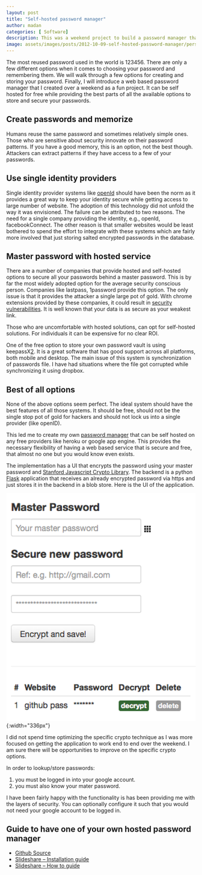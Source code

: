 ```yaml
---
layout: post
title: "Self-hosted password manager"
author: madan
categories: [ Software]
description: This was a weekend project to build a password manager that can be self hosted on google app engine.
image: assets/images/posts/2012-10-09-self-hosted-password-manager/personal-password-manager.png
---
```


The most reused password used in the world is 123456. There are only a few different options when it comes to choosing your password and remembering them. We will walk through a few options for creating and storing your password. Finally, I will introduce a web based password manager that I created over a weekend as a fun project. It can be self hosted for free while providing the best parts of all the available options to store and secure your passwords.

<!--excerpt_separator-->

## Create passwords and memorize

Humans reuse the same password and sometimes relatively simple ones. Those who are sensitive about security innovate on their password patterns. If you have a good memory, this is an option, not the best though. Attackers can extract patterns if they have access to a few of your passwords.

## Use single identity providers

Single identity provider systems like [openId][8] should have been the norm as it provides a great way to keep your identity secure while getting access to large number of website. The adoption of this technology did not unfold the way it was envisioned. The failure can be attributed to two reasons. The need for a single company providing the identity, e.g., openId, facebookConnect. The other reason is that smaller websites would be least bothered to spend the effort to integrate with these systems which are fairly more involved that just storing salted encrypted passwords in the database.


## Master password with hosted service

There are a number of companies that provide hosted and self-hosted options to secure all your passwords behind a master password. This is by far the most widely adopted option for the average security conscious person. Companies like lastpass, 1password provide this option. The only issue is that it provides the attacker a single large pot of gold. With chrome extensions provided by these companies, it could result in [security vulnerabilities][9]. It is well known that your data is as secure as your weakest link.

Those who are uncomfortable with hosted solutions, can opt for self-hosted solutions. For individuals it can be expensive for no clear ROI.

One of the free option to store your own password vault is using keepassX[2]. It is a great software that has good support across all platforms, both mobile and desktop. The main issue of this system is synchronization of passwords file. I have had situations where the file got corrupted while synchronizing it using dropbox.

## Best of all options

None of the above options seem perfect. The ideal system should have the best features of all those systems. It should be free, should not be the single stop pot of gold for hackers and should not lock us into a single provider (like openID).

This led me to create my own [password manager][1] that can be self hosted on any free providers like heroku or google app engine. This provides the necessary flexibility of having a web based service that is secure and free, that almost no one but you would know even exists.

The implementation has a UI that encrypts the password using your master password and [Stanford Javascript Crypto Library][7]. The backend is a python [Flask][4] application that receives an already encrypted password via https and just stores it in the backend in a blob store. Here is the UI of the application.

![self hosted password manager](/assets/images/posts/2012-10-09-self-hosted-password-manager/password-manager.png){:width="336px"}

I did not spend time optimizing the specific crypto technique as I was more focused on getting the application to work end to end over the weekend. I am sure there will be opportunities to improve on the specific crypto options.

In order to lookup/store passwords:
1. you must be logged in into your google account.
2. you must also know your mater password.

I have been fairly happy with the functionality is has been providing me with the layers of security. You can optionally configure it such that you would not need your google account to be logged in.

## Guide to have one of your own hosted password manager
- [Github Source][1]
- [Slideshare – Installation guide][5]
- [Slideshare – How to guide][6]

[1]: https://github.com/HackingHabits/PersonalPasswordManager
[2]: http://www.keepassx.org/
[3]: https://lastpass.com/
[4]: http://flask.pocoo.org/
[5]: http://www.slideshare.net/hackinghabits/personal-passwordmanager-installation-14646084
[6]: http://www.slideshare.net/hackinghabits/password-manager-howtoguide
[7]: https://bitwiseshiftleft.github.io/sjcl/
[8]: http://openid.net/what-is-openid/
[9]: https://blog.lastpass.com/2017/03/security-update-for-the-lastpass-extension.html/
